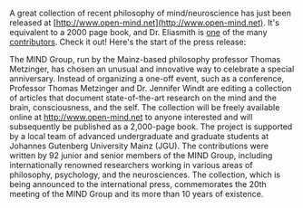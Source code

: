 A great collection of recent philosophy of mind/neuroscience has just been released at
[http://www.open-mind.net](http://www.open-mind.net).  It's equivalent to a 2000 page book, and
Dr. Eliasmith is [one](http://open-mind.net/om-contributors/Chris_Eliasmith) of the many [contributors](http://open-mind.net/om-contributors).  Check it out!  Here's the start of the press release:

The MIND Group, run by the Mainz-based philosophy professor Thomas Metzinger, has chosen an unusual and innovative way to celebrate a special anniversary. Instead of organizing a one-off event, such as a conference, Professor Thomas Metzinger and Dr. Jennifer Windt are editing a collection of articles that document state-of-the-art research on the mind and the brain, consciousness, and the self. The collection will be freely available online at http://www.open-mind.net to anyone interested and will subsequently be published as a 2,000-page book. The project is supported by a local team of advanced undergraduate and graduate students at Johannes Gutenberg University Mainz (JGU). The contributions were written by 92 junior and senior members of the MIND Group, including internationally renowned researchers working in various areas of philosophy, psychology, and the neurosciences. The collection, which is being announced to the international press, commemorates the 20th meeting of the MIND Group and its more than 10 years of existence.
